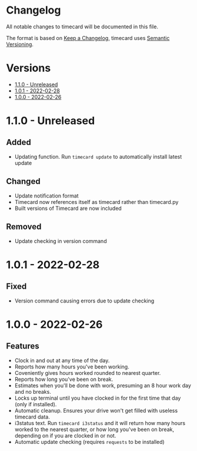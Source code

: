 # Changelog <!-- omit in toc -->
All notable changes to timecard will be documented in this file.

The format is based on [Keep a Changelog](https://keepachangelog.com/en/1.0.0/),
timecard uses [Semantic Versioning](https://semver.org/spec/v2.0.0.html).

# Versions <!-- omit in toc -->

- [1.1.0 - Unreleased](#110---unreleased)
- [1.0.1 - 2022-02-28](#101---2022-02-28)
- [1.0.0 - 2022-02-26](#100---2022-02-26)

# 1.1.0 - Unreleased

## Added <!-- omit in toc -->
- Updating function. Run `timecard update` to automatically install latest update

## Changed <!-- omit in toc -->
- Update notification format
- Timecard now references itself as timecard rather than timecard.py
- Built versions of Timecard are now included

## Removed <!-- omit in toc -->
- Update checking in version command



# 1.0.1 - 2022-02-28

## Fixed <!-- omit in toc -->
- Version command causing errors due to update checking



# 1.0.0 - 2022-02-26

## Features <!-- omit in toc -->
- Clock in and out at any time of the day.
- Reports how many hours you've been working.
- Coveniently gives hours worked rounded to nearest quarter.
- Reports how long you've been on break.
- Estimates when you'll be done with work, presuming an 8 hour work day and no breaks.
- Locks up terminal until you have clocked in for the first time that day (only if installed).
- Automatic cleanup. Ensures your drive won't get filled with useless timecard data.
- i3status text. Run `timecard i3status` and it will return how many hours worked to the nearest quarter, or how long you've been on break, depending on if you are clocked in or not.
- Automatic update checking (requires `requests` to be installed)